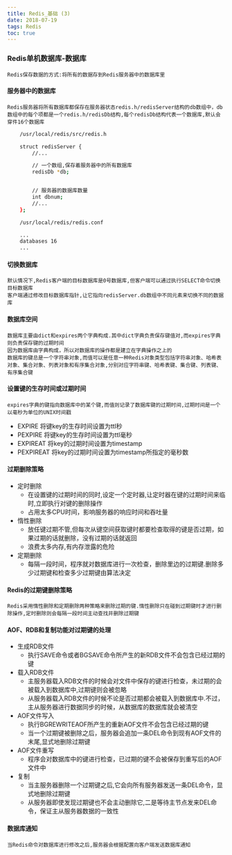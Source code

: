 ```yaml
---
title: Redis_基础 (3)
date: 2018-07-19
tags: Redis
toc: true
---
```


### Redis单机数据库-数据库
    Redis保存数据的方式:将所有的数据存到Redis服务器中的数据库里

<!-- more -->

#### 服务器中的数据库
    Redis服务器将所有数据库都保存在服务器状态redis.h/redisServer结构的db数组中，db数组中的每个项都是一个redis.h/redisDb结构,每个redisDb结构代表一个数据库,默认会穿件16个数据库
```bash
    /usr/local/redis/src/redis.h

    struct redisServer {
        //...

        // 一个数组,保存着服务器中的所有数据库
        redisDb *db;


        // 服务器的数据库数量
        int dbnum;
        //...
    };

    /usr/local/redis/redis.conf

    ...
    databases 16
    ...
```

#### 切换数据库
    默认情况下,Redis客户端的目标数据库是0号数据库,但客户端可以通过执行SELECT命令切换目标数据库
    客户端通过修改目标数据库指针,让它指向redisServer.db数组中不同元素来切换不同的数据库

#### 数据库空间
    数据库主要由dict和expires两个字典构成.其中dict字典负责保存键值对,而expires字典则负责保存键的过期时间
    因为数据库由字典构成，所以对数据库的操作都是建立在字典操作之上的
    数据库的键总是一个字符串对象,而值可以是任意一种Redis对象类型包括字符串对象、哈希表对象、集合对象、列表对象和有序集合对象,分别对应字符串键、哈希表键、集合键、列表键、有序集合键

#### 设置键的生存时间或过期时间
    expires字典的键指向数据库中的某个键,而值则记录了数据库键的过期时间,过期时间是一个以毫秒为单位的UNIX时间戳
- EXPIRE <key> <ttl> 将键key的生存时间设置为ttl秒
- PEXPIRE <key> <ttl> 将键key的生存时间设置为ttl毫秒
- EXPIREAT <key> <timestamp> 将key的过期时间设置为timestamp
- PEXPIREAT <key> <timestamp> 将key的过期时间设置为timestamp所指定的毫秒数

#### 过期删除策略
- 定时删除
    * 在设置键的过期时间的同时,设定一个定时器,让定时器在键的过期时间来临时,立即执行对键的删除操作
    * 占用太多CPU时间，影响服务器的响应时间和吞吐量
- 惰性删除
    * 放任键过期不管,但每次从键空间获取键时都要检查取得的键是否过期，如果过期的话就删除，没有过期的话就返回
    * 浪费太多内存,有内存泄露的危险
- 定期删除
    * 每隔一段时间，程序就对数据库进行一次检查，删除里边的过期键.删除多少过期键和检查多少过期键由算法决定

#### Redis的过期键删除策略
    Redis采用惰性删除和定期删除两种策略来删除过期的键.惰性删除只在碰到过期键时才进行删除操作,定时删除则会每隔一段时间主动查找并删除过期键

#### AOF、RDB和复制功能对过期键的处理
- 生成RDB文件
    * 执行SAVE命令或者BGSAVE命令所产生的新RDB文件不会包含已经过期的键
- 载入RDB文件
    * 主服务器载入RDB文件的时候会对文件中保存的键进行检查，未过期的会被载入到数据库中,过期键则会被忽略
    * 从服务器载入RDB文件的时候不论是否过期都会被载入到数据库中.不过，主从服务器进行数据同步的时候，从数据库的数据库就会被清空
- AOF文件写入
    * 执行BGREWRITEAOF所产生的重新AOF文件不会包含已经过期的键
    * 当一个过期键被删除之后，服务器会追加一条DEL命令到现有AOF文件的末尾,显式地删除过期键
- AOF文件重写
    * 程序会对数据库中的键进行检查，已过期的键不会被保存到重写后的AOF文件中
- 复制
    * 当主服务器删除一个过期键之后,它会向所有服务器发送一条DEL命令，显式地删除过期键
    * 从服务器即使发现过期键也不会主动删除它,二是等待主节点发来DEL命令，保证主从服务器数据的一致性

#### 数据库通知
    当Redis命令对数据库进行修改之后,服务器会根据配置向客户端发送数据库通知
